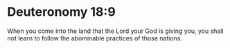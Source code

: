 # Deuteronomy 18:9

When you come into the land that the Lord your God is giving you, you shall not learn to follow the abominable practices of those nations.
